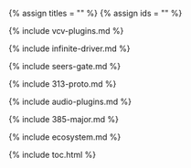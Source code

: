 {% assign titles = "" %}
{% assign ids = "" %}

{% include vcv-plugins.md %}

{% include infinite-driver.md %}

{% include seers-gate.md %}

{% include 313-proto.md %}

{% include audio-plugins.md %}

{% include 385-major.md %}

{% include ecosystem.md %}

{% include toc.html %}
